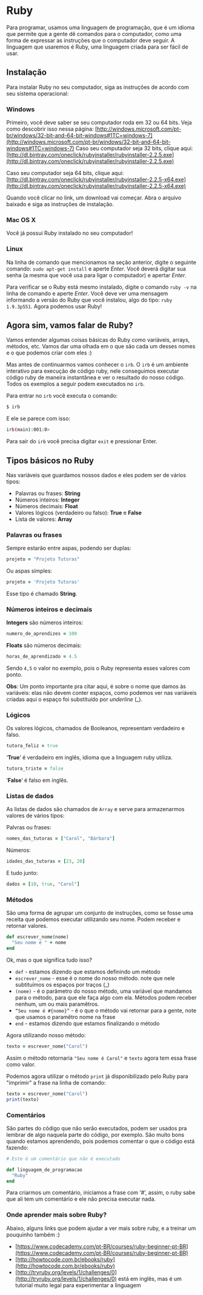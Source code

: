 # Ruby

Para programar, usamos uma linguagem de programação, que é um idioma que permite
que a gente dê comandos para o computador, como uma forma de expressar as
instruções que o computador deve seguir. A linguagem que usaremos é Ruby, uma
linguagem criada para ser fácil de usar.

## Instalação

Para instalar Ruby no seu computador, siga as instruções de acordo com seu
sistema operacional:

### Windows

Primeiro, você deve saber se seu computador roda em 32 ou 64 bits. Veja como
descobrir isso nessa página:
[http://windows.microsoft.com/pt-br/windows/32-bit-and-64-bit-windows#1TC=windows-7](http://windows.microsoft.com/pt-br/windows/32-bit-and-64-bit-windows#1TC=windows-7)
Caso seu computador seja 32 bits, clique aqui:
[http://dl.bintray.com/oneclick/rubyinstaller/rubyinstaller-2.2.5.exe](http://dl.bintray.com/oneclick/rubyinstaller/rubyinstaller-2.2.5.exe)

Caso seu computador seja 64 bits, clique aqui:
[http://dl.bintray.com/oneclick/rubyinstaller/rubyinstaller-2.2.5-x64.exe](http://dl.bintray.com/oneclick/rubyinstaller/rubyinstaller-2.2.5-x64.exe)

Quando você clicar no link, um download vai começar. Abra o arquivo baixado e
siga as instruções de instalação.

### Mac OS X

Você já possui Ruby instalado no seu computador!

### Linux

Na linha de comando que mencionamos na seção anterior, digite o seguinte
comando: `sudo apt-get install` e aperte *Enter*. Você deverá digitar sua senha
(a mesma que você usa para ligar o computador) e apertar *Enter*.

Para verificar se o Ruby está mesmo instalado, digite o comando `ruby -v` na
linha de comando e aperte *Enter*. Você deve ver uma mensagem informando a
versão do Ruby que você instalou, algo do tipo: `ruby 1.9.3p551`. Agora podemos
usar Ruby!

## Agora sim, vamos falar de Ruby?

Vamos entender algumas coisas básicas do Ruby como variáveis, arrays, métodos,
etc. Vamos dar uma olhada em o que são cada um desses nomes e o que podemos
criar com eles :)

Mas antes de continuarmos vamos conhecer o `irb`. O `irb` é um ambiente
interativo para execução de código ruby, nele conseguimos executar código ruby
de maneira instantânea e ver o resultado do nosso código. Todos os exemplos a
seguir podem executados no `irb`.

Para entrar no `irb` você executa o comando:

```sh
$ irb
```

E ele se parece com isso:

```sh
irb(main):001:0>
```

Para sair do `irb` você precisa digitar `exit` e pressionar Enter.

## Tipos básicos no Ruby

Nas variáveis que guardamos nossos dados e eles podem ser de vários tipos:

* Palavras ou frases: **String**
* Números inteiros: **Integer**
* Números decimais: **Float**
* Valores lógicos (verdadeiro ou falso): **True** e **False**
* Lista de valores: **Array**

### Palavras ou frases

Sempre estarão entre aspas, podendo ser duplas:

```ruby
projeto = "Projeto Tutoras"
```

Ou aspas simples:

```ruby
projeto = 'Projeto Tutoras'
```

Esse tipo é chamado **String**.

### Números inteiros e decimais

**Integers** são números inteiros:

```ruby
numero_de_aprendizes = 100
```

**Floats** são números decimais:

```ruby
horas_de_aprendizado = 4.5
```

Sendo `4,5` o valor no exemplo, pois o Ruby representa esses valores com ponto.

**Obs**: Um ponto importante pra citar aqui, é sobre o nome que damos às
variáveis: elas não devem conter espaços, como podemos ver nas variáveis criadas
aqui o espaço foi substituído por *underline* (\_).

### Lógicos

Os valores lógicos, chamados de Booleanos, representam verdadeiro e falso.

```ruby
tutora_feliz = true
```

‘**True**’ é verdadeiro em inglês, idioma que a linguagem ruby utiliza.

```ruby
tutora_triste = false
```

‘**False**’ é falso em inglês.

### Listas de dados

As listas de dados são chamados de `Array` e serve para armazenarmos valores de
vários tipos:

Palvras ou frases:

```ruby
nomes_das_tutoras = ["Carol", "Bárbara"]
```

Números:

```ruby
idades_das_tutoras = [23, 20]
```

E tudo junto:

```ruby
dados = [10, true, "Carol"]
```

### Métodos

São uma forma de agrupar um conjunto de instruções, como se fosse uma receita
que podemos executar utilizando seu nome. Podem receber e retornar valores.

```ruby
def escrever_nome(nome)
  "Seu nome é " + nome
end
```

Ok, mas o que significa tudo isso?

* `def` \- estamos dizendo que estamos definindo um método
* `escrever_nome` \- esse é o nome do nosso método. note que nele subtituímos
  os espaços por traços (\_)
* `(nome)` \- é o parâmetro do nosso método, uma variável que mandamos para o
  método, para que ele faça algo com ela. Métodos podem receber nenhum, um ou
  mais paramêtros.
* `“Seu nome é #{nome}”` \- é o que o método vai retornar para a gente,
  note que usamos o paramêtro nome na frase
* `end` \- estamos dizendo que estamos finalizando o método

Agora utilizando nosso método:

```ruby
texto = escrever_nome("Carol")
```

Assim o método retornaria `"Seu nome é Carol"` e `texto` agora tem essa frase
como valor.

Podemos agora utilizar o método `print` já disponibilizado pelo Ruby para
"imprimir" a frase na linha de comando:

```ruby
texto = escrever_nome("Carol")
print(texto)
```

### Comentários

São partes do código que não serão executados, podem ser usados pra lembrar de
algo naquela parte do código, por exemplo. São muito bons quando estamos
aprendendo, pois podemos comentar o que o código está fazendo:

```ruby
# Este é um comentário que não é executado

def linguagem_de_programacao
  "Ruby"
end
```

Para criarmos um comentário, iniciamos a frase com ‘#’, assim, o ruby sabe que
ali tem um comentário e ele não precisa executar nada.

### Onde aprender mais sobre Ruby?

Abaixo, alguns links que podem ajudar a ver mais sobre ruby, e a treinar um
pouquinho também :)

* [https://www.codecademy.com/pt-BR/courses/ruby-beginner-pt-BR](https://www.codecademy.com/pt-BR/courses/ruby-beginner-pt-BR)
* [http://howtocode.com.br/ebooks/ruby](http://howtocode.com.br/ebooks/ruby)
* [http://tryruby.org/levels/1/challenges/0](http://tryruby.org/levels/1/challenges/0)
  está em inglês, mas é um tutorial muito legal para experimentar a linguagem
